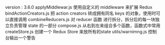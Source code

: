 version : 3.6.0
applyMiddlewar.js 使用自定义的 middleware 来扩展 Redux
bindActionCreators.js 把 action creators 转成拥有同名 keys 的对象，使用时可以直接调用
combineReducers.js 对 reducer 函数 进行拆分，拆分后的每一块独立负责管理 state 的一部分
compose.js 从右到左来组合多个函数，函数式中常用
createStore.js 创建一个 Redux Store 来放所有的state
utils/warnimng.js 控制台输出一个警告